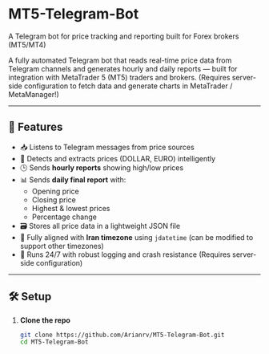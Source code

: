 # MT5-Telegram-Bot
A Telegram bot for price tracking and reporting built for Forex brokers (MT5/MT4)

A fully automated Telegram bot that reads real-time price data from Telegram channels and generates hourly and daily reports — built for integration with MetaTrader 5 (MT5) traders and brokers. (Requires server-side configuration to fetch data and generate charts in MetaTrader / MetaManager!)

---

## 🚀 Features

- 📥 Listens to Telegram messages from price sources
- 🧠 Detects and extracts prices (DOLLAR, EURO) intelligently
- 🕒 Sends **hourly reports** showing high/low prices
- 📊 Sends **daily final report** with:
  - Opening price
  - Closing price
  - Highest & lowest prices
  - Percentage change
- 🗃 Stores all price data in a lightweight JSON file
- 📆 Fully aligned with **Iran timezone** using `jdatetime` (can be modified to support other timezones)
- 🤖 Runs 24/7 with robust logging and crash resistance (Requires server-side configuration)

---

## 🛠 Setup

1. **Clone the repo**
   ```bash
   git clone https://github.com/Arianrv/MT5-Telegram-Bot.git
   cd MT5-Telegram-Bot
